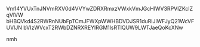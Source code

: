 Vm14YVUxTnJNVmRXV0d4VVYwZDRXRmxzVWxkVmJGcHlWV3RPVlZKclZqVlVW
bHBQVkd4S2RWRnNUbFpTCmJFWXpWWHBDVDJSR1duRlJiWFJyQ21WcVFUVlJN
bVIzWVcxT2RWbDZNRXREYlRGM1lsRTlQUW9LWTJaeQoKcXNw

nmh